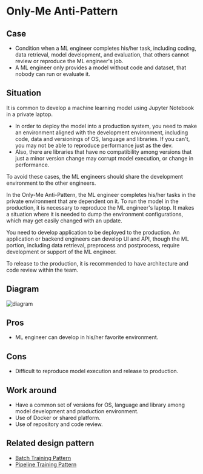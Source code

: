 # Only-Me Anti-Pattern

## Case

- Condition when a ML engineer completes his/her task, including coding, data retrieval,
  model development, and evaluation, that others cannot review or reproduce the ML
  engineer's job.
- A ML engineer only provides a model without code and dataset, that nobody can run or
  evaluate it.

## Situation

It is common to develop a machine learning model using Jupyter Notebook in a private
laptop.

- In order to deploy the model into a production system, you need to make an environment
  aligned with the development environment, including code, data and versionings of OS,
  language and libraries. If you can't, you may not be able to reproduce performance
  just as the dev.
- Also, there are libraries that have no compatibility among versions that just a minor
  version change may corrupt model execution, or change in performance.

To avoid these cases, the ML engineers should share the development environment to the
other engineers.

In the Only-Me Anti-Pattern, the ML engineer completes his/her tasks in the private
environment that are dependent on it. To run the model in the production, it is
necessary to reproduce the ML engineer's laptop. It makes a situation where it is needed
to dump the environment configurations, which may get easily changed with an update.<br>

You need to develop application to be deployed to the production. An application or
backend engineers can develop UI and API, though the ML portion, including data
retrieval, preprocess and postprocess, require development or support of the ML
engineer. 

To release to the production, it is recommended to have architecture and code
review within the team.

## Diagram

![diagram](diagram.png)

## Pros

- ML engineer can develop in his/her favorite environment.

## Cons

- Difficult to reproduce model execution and release to production.

## Work around

- Have a common set of versions for OS, language and library among model development and
  production environment.
- Use of Docker or shared platform.
- Use of repository and code review.

## Related design pattern

- [Batch Training Pattern](./../../Batch-training-pattern/design_ja.md)
- [Pipeline Training Pattern](./../../Pipeline-training-pattern/design_ja.md)
